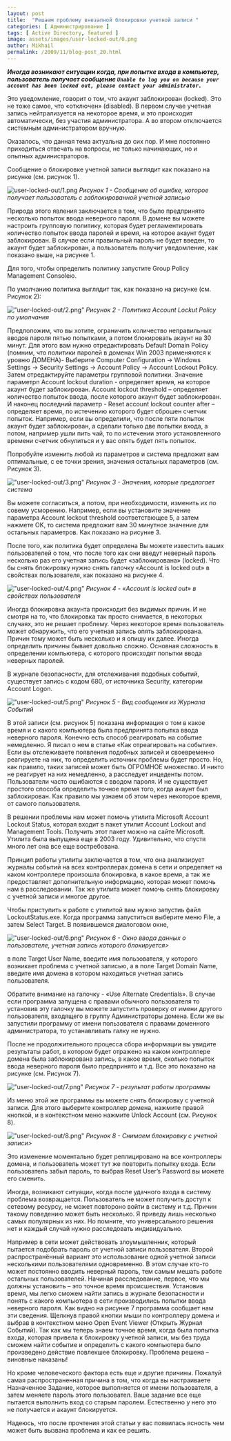 ```yaml
---
layout: post
title:  "Решаем проблему внезапной блокировки учетной записи "
categories: [ Администрирование ]
tags: [ Active Directory, featured ]
image: assets/images/user-locked-out/0.png
author: Mikhail
permalink: /2009/11/blog-post_20.html
---
```

***Иногда возникают ситуации когда, при попытке входа в компьютер, пользователь получает сообщение `Unable to log you on because your account has been locked out, please contact your administrator.`***

Это уведомление, говорит о том, что акаунт заблокирован (locked). Это не тоже самое, что «отключен» (disabled). В первом случае учетная запись нейтрализуется на некоторое время, и это происходит автоматически, без участия администратора. А во втором отключается системным администратором вручную.

Оказалось, что данная тема актуальна до сих пор. И мне постоянно приходиться отвечать на вопросы, не только начинающих, но и опытных администраторов.

Сообщение о блокировке учетной записи выглядит как показано на рисунке (см. рисунок 1).

![user-locked-out/1.png](\assets\images\user-locked-out/1.png)
*Рисунок 1 - Сообщение об ошибке, которое получает пользователь с заблокированной учетной записью*

Природа этого явления заключается в том, что было предпринято несколько попыток ввода неверного пароля. В домене вы можете настроить групповую политику, которая будет регламентировать количество попыток ввода паролей и время, на которое акаунт будет заблокирован. В случае если правильный пароль не будет введен, то акаунт будет заблокирован, а пользователь получит уведомление, как показано выше, на рисунке 1.

Для того, чтобы определить политику запустите Group Policy Management Consoleю.

По умолчанию политика выглядит так, как показано на рисунке (см. Рисунок 2):

!["user-locked-out/2.png"](\assets\images\user-locked-out/2.png)
*Рисунок 2 - Политика Account Lockut Policy по умолчания*

Предположим, что вы хотите, ограничить количество неправильных вводов пароля пятью попытками, а потом блокировать акаунт на 30 минут. Для этого вам нужно отредактировать Default Domain Policy (помним, что политики паролей в доменах Win 2003 применяются к уровню ДОМЕНА)- Выберите Computer Configuration -> Windows Settings -> Security Settings -> Account Policy -> Account Lockout Policy. Затем отредактируйте параметры групповой политики. Значение параметрп Account lockout duration - определяет время, на которое акаунт будет заблокирован. Account lockout threshold – определяет количество попыток ввода, после которого акаунт будет заблокирован. И наконец последний параметр - Reset account lockout counter after – определяет время, по истечению которого будет сброшен счетчик попыток. Например, если вы определили, что после пяти попыток акаунт будет заблокирован, а сделали только две попытки входа, а потом, например ушли пить чай, то по истечении этого установленного времени счетчик обнулиться и у вас опять будет пять попыток.

Попробуйте изменить любой из параметров и система предложит вам оптимальные, с ее точки зрения, значения остальных параметров (см. Рисунок 3).

!["user-locked-out/3.png"](\assets\images\user-locked-out/3.png)
*Рисунок 3 - Значения, которые предлагает система*

Вы можете согласиться, а потом, при необходимости, изменить их по совему усморению. Например, если вы установите значение параметра Account lockout threshold соответствющее 5, а затем нажмете OK, то система предложит вам 30 минутное значение для остальных параметров. Как показано на рисунке 3.

После того, как политика будет определена Вы можете известить ваших пользователей о том, что после того как они введут неверный пароль несколько раз его учетная запись будет «заблокирована» (locked). Что бы снять блокировку нужно снять галочку «Account is locked out» в свойствах пользователя, как показано на рисунке 4.

!["user-locked-out/4.png"](\assets\images\user-locked-out/4.png)
*Рисунок 4 - «Account is locked out» в свойствах пользователя*

Иногда блокировка акаунта происходит без видимых причин. И не смотря на то, что блокировка так просто снимается, в некоторых случаях, это не решает проблему. Через некоторое время пользователь может обнаружить, что его учетная запись опять заблокирована. Причин тому может быть несколько и я опишу их далее. Иногда определить причины бывает довольно сложно. Основная сложность в определении компьютера, с которого происходят попытки ввода неверных паролей.

В журнале безопасности, для отслеживания подобных событий, существует запись с кодом 680, от источника Security, категории Account Logon.

!["user-locked-out/5.png"](\assets\images\user-locked-out/5.png)
*Рисунок 5 - Вид сообщения из Журнала Событий*

В  этой записи (см. рисунок 5) показана информация о том в какое время и с какого компьютера была предпринята попытка ввода неверного пароля. Конечно есть способ реагировать на событие немедленно. Я писал о нем в статье «Как отреагировать на событие». Если вы отслеживаете появления подобных записей и своевременно реагируете на них, то определить источник проблемы будет просто. Но, как правило, таких записей может быть ОГРОМНОЕ множество. И никто не реагирует на них немедленно, а расследует инцеденты потом. Пользователи часто ошибаются с вводом пароля. И не существует простого способа определить точное время того, когда акаунт был заблокирован. Как правило мы узнаем об этом через некоторое время, от самого пользователя.

В решении проблемы нам может помочь утилита Microsoft Account Lockout Status, которая входит в пакет утилит Account Lockout and Management Tools. Получить этот пакет можно на сайте Microsoft. Утилита была выпущена еще в 2003 году. Удивительно, что спустя много лет она все еще востребована.

Принцип работы утилиты заключается в том, что она анализирует журналы событий на всех контроллерах домена в сети и определяет на каком контроллере произошла блокировка, в какое время, а так же предоставляет дополнительную информацию, которая может помочь нам в расследовании. Так же утилита может помочь снять блокировку с учетной записи и многое другое.

Чтобы приступить к работе с утилитой вам нужно запустиь файл LockoutStatus.exe. Когда программа запуститься выберите меню File, а затем Select Target. В появившемся диалоговом окне,

!["user-locked-out/6.png"](\assets\images\user-locked-out/6.png)
*Рисунок 6 - Окно ввода данных о пользователе, учетная запись которого блокируется>*

в поле Target User Name, введите имя пользователя, у которого возникает проблема с учетной записью, а в поле Target Domain Name, введите имя домена в котором находиться учетная запись пользователя.

Обратите внимание на галочку - «Use Alternate Credentials». В случае если программа запущена с правами обычного пользователя то установив эту галочку вы можете запустить проверку от имени другого пользователя, входящего в группу Администраторы домена. Если же вы запустили программу от имени пользователя с правами доменного администратора, то устанавливать галку не нужно.

После не продолжительного процесса сбора информации вы увидите результаты работ, в котором будет отражено на каком контроллере домена была заблокирована запись, в какое время, сколько попыток ввода неверного пароля было предпринято и т.д. Все это показано на рисунке (см. Рисунок 7).

!["user-locked-out/7.png"](\assets\images\user-locked-out/7.png)
*Рисунок 7 - результат работы программы*

Из меню этой же программы вы можете снять блокировку с учетной записи. Для этого выберите контроллер домена, нажмите правой кнопкой, и в контекстном меню нажмите Unlock Account (см. Рисунок 8).

!["user-locked-out/8.png"](\assets\images\user-locked-out/8.png)
*Рисунок 8 - Снимаем блокировку с учетной записи>*

Это изменение моментально будет реплицировано на все контроллеры домена, и пользователь может тут же повторить попытку входа. Если пользователь забыл пароль, то выбрав Reset User’s Password вы можете его сменить.

Иногда, возникают ситуации, когда после удачного входа в систему проблема возвращается. Пользователь не может получить доступ к сетевому ресурсу, не может повтороно войти в систему и т.д. Причин такому поведению может быть несколько. Я приведу лишь несколько самых популярных из них. Но помните, что универсального решения нет и каждый случай нужно расследовать индивидуально.

Например в сети может действовать злоумышленник, который пытается подобрать пароль от учетной записи пользователя. Второй распространённый вариант это использование одной учетной записи несколькими пользователями одновременно. В этом случае кто-то может постоянно вводить неверный пароль, тем самым мешать работе остальных пользователей. Начиная расследование, первое, что мы должны установить – это точное время происшествия. Установив время, мы легко сможем найти запись в журнале безопасности и понять с какого компьютера в сети производились попытки ввода неверного пароля. Как видно на рисунке 7 программа сообщает нам эти сведения. Щелкнув правой кнопки мыши по контроллеру домена и выбрав в контекстном меню Open Event Viewer (Открыть Журнал Событий). Так как мы теперь знаем точное время, когда была попытка входа, которая привела к блокировку учетной записи, мы без труда сможем найти событие и определить с какого компьютера было произведено действие повлекшее блокировку. Проблема решена – виновные наказаны!

Но кроме человеческого фактора есть еще и другие причины. Пожалуй самая распространенная причина в том, что когда вы настраиваете Назначенное Задание, которое выполняется от имени пользователя, а затем меняете пароль этого пользовател. Ваше задание все еще пытается выполнить вход со старым паролем. Естественно у него это не получается и акаунт блокируется.

Надеюсь, что после прочтения этой статьи у вас появилась ясность чем может быть вызвана проблема и как ее решить.